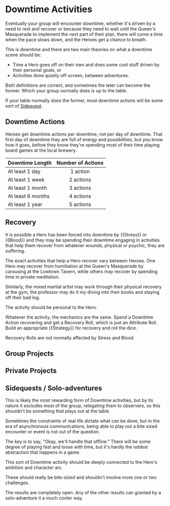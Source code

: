 # Downtime Activities

Eventually your group will encounter downtime, whether
it's driven by a need to rest and recover or because 
they need to wait until the Queen's Masquerade to 
implement the next part of their plan, there will
come a time when the pace slows down, and the Heroes
get a chance to breath.

This is downtime and there are two main theories on what
a downtime scene should be: 

* Time a Hero goes off on their own and does some cool 
stuff driven by their personal goals, or
* Activities done quietly off-screen, between adventures.

Both definitions are correct, and sometimes the later can 
become the former.  Which your group normally does is up
to the table.

If your table normally does the former, most downtime 
actions will be some sort of 
[Sidequest](#sidequests--solo-adventures).

## Downtime Actions

Heroes get downtime actions per downtime, not per day of 
downtime. That first day of downtime they are full of 
energy and possibilities, but you know how it goes, 
before they know they're spending most of their time 
playing board games at the local brewery.



| Downtime Length   | Number of Actions | 
| :-                |:-: |
| At least 1 day    | 1 action |
| At least 1 week   | 2 actions |
| At least 1 month  | 3 actions |
| At least 6 months | 4 actions |
| At least 1 year   | 5 actions |


## Recovery

It is possible a Hero has been forced into downtime
by {{Stress}} or {{Blood}} and they may be spending 
their downtime engaging in activities that help them 
recover from whatever wounds, physical or psychic, 
they are suffering.

The exact activities that help a Hero recover vary 
between Heroes.  One Hero may recover from humiliation
at the Queen's Masquerade by carousing at the 
Lowtown Tavern, while others may recover by spending 
time in private meditation.

Similarly, the mixed martial artist may work through
their physical recovery at the gym, the professor
may do it my diving into their books and staying off
their bad leg.

The activity should be personal to the Hero.  

Whatever the activity, the mechanics are the same.
Spend a Downtime Action recovering and get a 
Recovery Roll, which is just an Attribute Roll. 
Build an appropriate {{Strategy}} for recovery
and roll the dice. 

Recovery Rolls are not normally affected by 
Stress and Blood.

## Group Projects

## Private Projects


## Sidequests / Solo-adventures

This is likely the most rewarding form of Downtime 
activities, but by its nature it excludes most of the 
group, relegating them to observers, so this shouldn't
be something that plays out at the table.  

Sometimes the constraints of real life
dictate what can be done, but in the era of asynchronous 
communications, being able to play out a bite sized 
encounter or event is not out of the question.

The key is to say, "Okay, we'll handle that offline."
There will be some degree of playing fast and loose with 
time, but it's hardly the oddest abstraction that happens
in a game.

This sort of Downtime activity should be deeply connected 
to the Hero's ambition and character arc.

These should really be bite-sized and shouldn't involve more 
one or two challenges.  

The results are completely open.  Any of the other results can 
granted by a solo-adventure it a much cooler way.  


